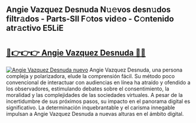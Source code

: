 ## Angie Vazquez Desnuda N𝚞𝚎vos desn𝚞dos filtr𝚊dos - Parts-SIl F𝚘tos vid𝚎o - C𝚘ntenido atr𝚊ctivo E5LiE

# <h2><a href="http://mb3krla.tromn.icu/?c=Angie+Vazquez+Desnuda">🔗👉👉👉 Angie Vazquez Desnuda 🔗🔗</a></h2>

[![Angie Vazquez Desnuda nuevo](https://i.imgur.com/pEAQMta.gif)](http://mb3krla.tromn.icu/?c=Angie+Vazquez+Desnuda)
Angie Vazquez Desnuda, una persona compleja y polarizadora, elude la comprensión fácil. Su método poco convencional de interactuar con audiencias en línea ha atraído y ofendido a los observadores, estimulando debates sobre el consentimiento, la moralidad y las complejidades de las sociedades virtuales. A pesar de la incertidumbre de sus próximos pasos, su impacto en el panorama digital es significativo. La determinación inquebrantable y el carisma innegable impulsan a Angie Vazquez Desnuda a nuevas alturas en el ámbito digital.
